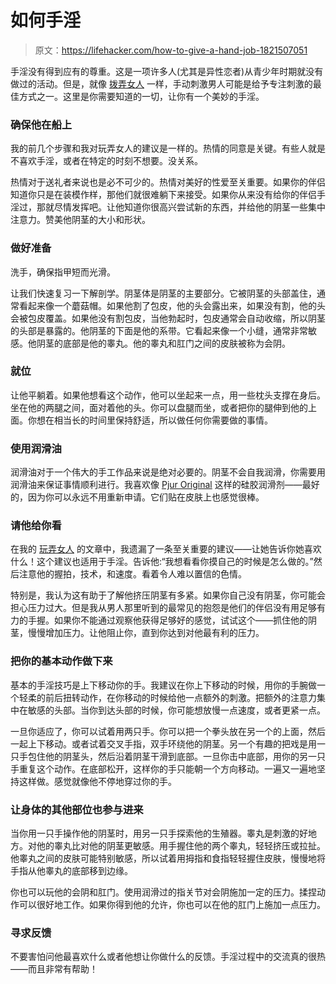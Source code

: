 # 如何手淫

> 原文：<https://lifehacker.com/how-to-give-a-hand-job-1821507051>

手淫没有得到应有的尊重。这是一项许多人(尤其是异性恋者)从青少年时期就没有做过的活动。但是，就像 [拨弄女人](https://lifehacker.com/how-to-finger-a-woman-1821202400) 一样，手动刺激男人可能是给予专注刺激的最佳方式之一。这里是你需要知道的一切，让你有一个美妙的手淫。



### 确保他在船上

我的前几个步骤和我对玩弄女人的建议是一样的。热情的同意是关键。有些人就是不喜欢手淫，或者在特定的时刻不想要。没关系。

热情对于送礼者来说也是必不可少的。热情对美好的性爱至关重要。如果你的伴侣知道你只是在装模作样，那他们就很难躺下来接受。如果你从来没有给你的伴侣手淫过，那就尽情发挥吧。让他知道你很高兴尝试新的东西，并给他的阴茎一些集中注意力。赞美他阴茎的大小和形状。

### 做好准备

洗手，确保指甲短而光滑。

让我们快速复习一下解剖学。阴茎体是阴茎的主要部分。它被阴茎的头部盖住，通常看起来像一个蘑菇帽。如果他割了包皮，他的头会露出来，如果没有割，他的头会被包皮覆盖。如果他没有割包皮，当他勃起时，包皮通常会自动收缩，所以阴茎的头部是暴露的。他阴茎的下面是他的系带。它看起来像一个小缝，通常非常敏感。他阴茎的底部是他的睾丸。他的睾丸和肛门之间的皮肤被称为会阴。

### 就位

让他平躺着。如果他想看这个动作，他可以坐起来一点，用一些枕头支撑在身后。坐在他的两腿之间，面对着他的头。你可以盘腿而坐，或者把你的腿伸到他的上面。你想在相当长的时间里保持舒适，所以做任何你需要做的事情。

### 使用润滑油

润滑油对于一个伟大的手工作品来说是绝对必要的。阴茎不会自我润滑，你需要用润滑油来保证事情顺利进行。我喜欢像 [Pjur Original](https://www.pjurusa.com/ORIGINAL_standard_p/a1-sef11041.htm) 这样的硅胶润滑剂——最好的，因为你可以永远不用重新申请。它们贴在皮肤上也感觉很棒。

### 请他给你看

在我的 [玩弄女人](https://lifehacker.com/how-to-finger-a-woman-1821202400) 的文章中，我遗漏了一条至关重要的建议——让她告诉你她喜欢什么！这个建议也适用于手淫。告诉他:“我想看看你摸自己的时候是怎么做的。”然后注意他的握拍，技术，和速度。看着令人难以置信的色情。

特别是，我认为这有助于了解他挤压阴茎有多紧。如果你自己没有阴茎，你可能会担心压力过大。但是我从男人那里听到的最常见的抱怨是他们的伴侣没有用足够有力的手握。如果你不能通过观察他获得足够好的感觉，试试这个——抓住他的阴茎，慢慢增加压力。让他阻止你，直到你达到对他最有利的压力。

### 把你的基本动作做下来

基本的手淫技巧是上下移动你的手。我建议在你上下移动的时候，用你的手腕做一个轻柔的前后扭转动作，在你移动的时候给他一点额外的刺激。把额外的注意力集中在敏感的头部。当你到达头部的时候，你可能想放慢一点速度，或者更紧一点。

一旦你适应了，你可以试着用两只手。你可以把一个拳头放在另一个的上面，然后一起上下移动。或者试着交叉手指，双手环绕他的阴茎。另一个有趣的把戏是用一只手包住他的阴茎头，然后沿着阴茎干滑到底部。一旦你击中底部，用你的另一只手重复这个动作。在底部松开，这样你的手只能朝一个方向移动。一遍又一遍地坚持这样做。感觉就像他不停地穿过你的手。

### 让身体的其他部位也参与进来

当你用一只手操作他的阴茎时，用另一只手探索他的生殖器。睾丸是刺激的好地方。对他的睾丸比对他的阴茎更敏感。用手握住他的两个睾丸，轻轻挤压或拉扯。他睾丸之间的皮肤可能特别敏感，所以试着用拇指和食指轻轻握住皮肤，慢慢地将手指从他睾丸的底部移到边缘。

你也可以玩他的会阴和肛门。使用润滑过的指关节对会阴施加一定的压力。揉捏动作可以很好地工作。如果你得到他的允许，你也可以在他的肛门上施加一点压力。

### 寻求反馈

不要害怕问他最喜欢什么或者他想让你做什么的反馈。手淫过程中的交流真的很热——而且非常有帮助！